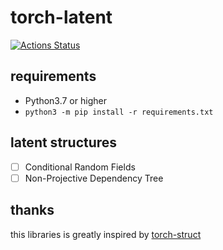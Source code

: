 # torch-latent

[![Actions Status](https://github.com/speedcell4/torch-latent/workflows/unit-tests/badge.svg)](https://github.com/speedcell4/torch-latent/actions)

## requirements

- Python3.7 or higher
- `python3 -m pip install -r requirements.txt`

## latent structures

- [ ] Conditional Random Fields
- [ ] Non-Projective Dependency Tree

## thanks

this libraries is greatly inspired by [torch-struct](https://github.com/harvardnlp/pytorch-struct)